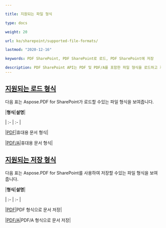 ```yaml
---

title: 지원되는 파일 형식

type: docs

weight: 20

url: ko/sharepoint/supported-file-formats/

lastmod: "2020-12-16"

keywords: PDF SharePoint, PDF SharePoint로 로드, PDF SharePoint에 저장

description: PDF SharePoint API는 PDF 및 PDF/A를 포함한 파일 형식을 로드하고 저장할 수 있습니다.
---
```


## <ins>**지원되는 로드 형식**

다음 표는 Aspose.PDF for SharePoint가 로드할 수있는 파일 형식을 보여줍니다.



|**형식**|**설명**|

| :- | :- |

|[PDF](https://docs.fileformat.com/pdf/)|휴대용 문서 형식|

|[PDF/A](https://docs.fileformat.com/pdf/a/)|휴대용 문서 형식|

## <ins>**지원되는 저장 형식**

다음 표는 Aspose.PDF for SharePoint를 사용하여 저장할 수있는 파일 형식을 보여줍니다.



|**형식**|**설명**|

| :- | :- |

|[PDF](https://docs.fileformat.com/pdf/)|PDF 형식으로 문서 저장|

|[PDF/A](https://docs.fileformat.com/pdf/a/)|PDF/A 형식으로 문서 저장|